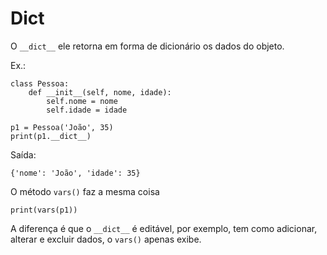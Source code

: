 # Dict
O `__dict__` ele retorna em forma de dicionário os dados do objeto.

Ex.:

```
class Pessoa:
    def __init__(self, nome, idade):
        self.nome = nome
        self.idade = idade
    
p1 = Pessoa('João', 35)
print(p1.__dict__)
```

Saída:
```
{'nome': 'João', 'idade': 35}
```

O método `vars()` faz a mesma coisa

```
print(vars(p1))
```

A diferença é que o `__dict__` é editável, por exemplo, tem como adicionar, alterar e excluir dados, o `vars()` apenas exibe.